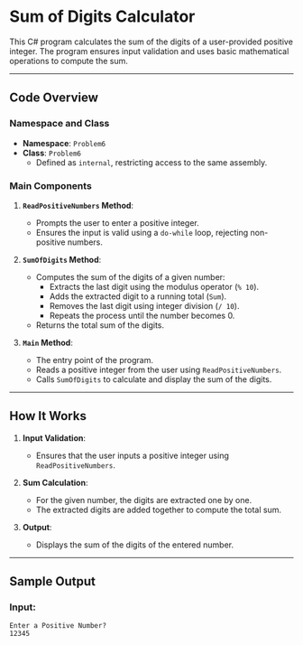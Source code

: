 
# Sum of Digits Calculator

This C# program calculates the sum of the digits of a user-provided positive integer. The program ensures input validation and uses basic mathematical operations to compute the sum.

---

## Code Overview

### Namespace and Class
- **Namespace**: `Problem6`
- **Class**: `Problem6`
  - Defined as `internal`, restricting access to the same assembly.

### Main Components

1. **`ReadPositiveNumbers` Method**:
   - Prompts the user to enter a positive integer.
   - Ensures the input is valid using a `do-while` loop, rejecting non-positive numbers.

2. **`SumOfDigits` Method**:
   - Computes the sum of the digits of a given number:
     - Extracts the last digit using the modulus operator (`% 10`).
     - Adds the extracted digit to a running total (`Sum`).
     - Removes the last digit using integer division (`/ 10`).
     - Repeats the process until the number becomes 0.
   - Returns the total sum of the digits.

3. **`Main` Method**:
   - The entry point of the program.
   - Reads a positive integer from the user using `ReadPositiveNumbers`.
   - Calls `SumOfDigits` to calculate and display the sum of the digits.

---

## How It Works

1. **Input Validation**:
   - Ensures that the user inputs a positive integer using `ReadPositiveNumbers`.

2. **Sum Calculation**:
   - For the given number, the digits are extracted one by one.
   - The extracted digits are added together to compute the total sum.

3. **Output**:
   - Displays the sum of the digits of the entered number.

---

## Sample Output

### Input:
```plaintext
Enter a Positive Number?
12345

